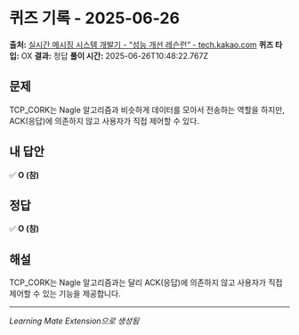 # 퀴즈 기록 - 2025-06-26

**출처:** [실시간 메시징 시스템 개발기 - “성능 개선 레슨런“ - tech.kakao.com](https://tech.kakao.com/posts/680)
**퀴즈 타입:** OX
**결과:** 정답
**풀이 시간:** 2025-06-26T10:48:22.767Z


## 문제
TCP_CORK는 Nagle 알고리즘과 비슷하게 데이터를 모아서 전송하는 역할을 하지만, ACK(응답)에 의존하지 않고 사용자가 직접 제어할 수 있다.

## 내 답안
✅ **O (참)**

## 정답
✅ **O (참)**

## 해설
TCP_CORK는 Nagle 알고리즘과는 달리 ACK(응답)에 의존하지 않고 사용자가 직접 제어할 수 있는 기능을 제공합니다.

---
*Learning Mate Extension으로 생성됨*
